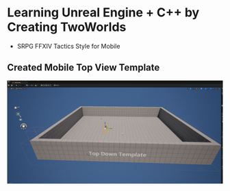 # Learning Unreal Engine + C++ by Creating TwoWorlds 

* SRPG FFXIV Tactics Style for Mobile


## Created Mobile Top View Template
![template](../../images/unreal1.png) 

